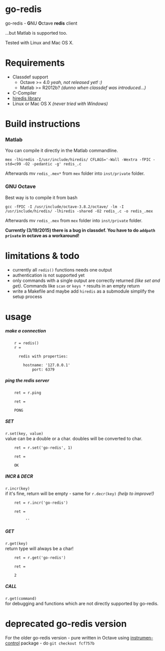 # go-redis

go-redis - **G**NU **O**ctave **redis** client

...but Matlab is supported too.

Tested with Linux and Mac OS X.


# Requirements

* Classdef support
  * Octave >= 4.0 _yeah, not released yet! :)_
  * Matlab >= R2012b? _(dunno when classdef was introduced...)_
* C-Compiler
* [hiredis library](https://github.com/redis/hiredis/)
* Linux or Mac OS X _(never tried with Windows)_


# Build instructions

### Matlab

You can compile it directly in the Matlab commandline.

    mex -lhiredis -I/usr/include/hiredis/ CFLAGS='-Wall -Wextra -fPIC -std=c99 -O2 -pedantic -g' redis_.c

Afterwards mv `redis_.mex*` from `mex` folder into `inst/private` folder.

### GNU Octave

Best way is to compile it from bash

    gcc -fPIC -I /usr/include/octave-3.8.2/octave/ -lm -I /usr/include/hiredis/ -lhiredis -shared -O2 redis_.c -o redis_.mex

Afterwards mv `redis_.mex` from `mex` folder into `inst/private` folder.

**Currently (3/19/2015) there is a bug in classdef. You have to do `addpath private` in octave as a workaround!**


# limitations & todo

* currently all `redis()` functions needs one output
* authentication is not supported yet
* only commands with a single output are correctly returned _(like set and get)_. Commands like `scan` or `keys *` results in an empty return
* write a Makefile and maybe add `hiredis` as a submodule simplify the setup process



# usage


##### make a connection

        r = redis()
        r = 

          redis with properties:

            hostname: '127.0.0.1'
                port: 6379

##### ping the redis server

        ret = r.ping

        ret =

        PONG

##### SET
`r.set(key, value)`  
value can be a double or a char. doubles will be converted to char.

        ret = r.set('go-redis', 1)

        ret =

        OK

##### INCR & DECR
`r.incr(key)`  
if it's fine, return will be empty - same for `r.decr(key)` _(help to improve!)_

        ret = r.incr('go-redis')

        ret =

             ''

##### GET  
`r.get(key)`  
return type will always be a char!

        ret = r.get('go-redis')

        ret =

        2

##### CALL
`r.get(command)`  
for debugging and functions which are not directly supported by go-redis.




# deprecated go-redis version

For the older go-redis version - pure written in Octave using
[instrumen-control](http://octave.sourceforge.net/instrument-control/index.html) package - do `git checkout fcf757b`



